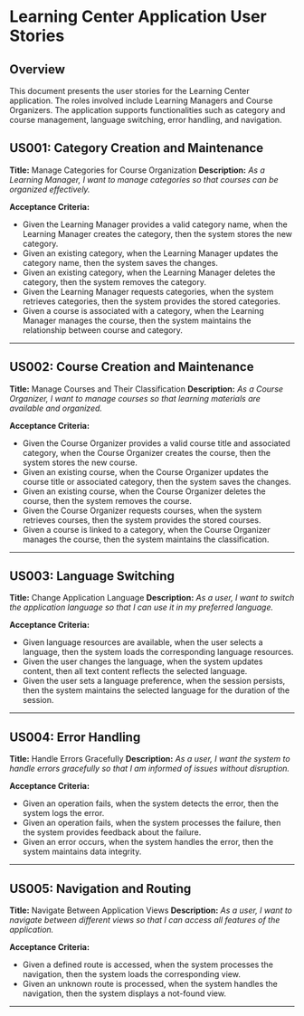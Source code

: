 # Learning Center Application User Stories

## Overview
This document presents the user stories for the Learning Center application. The roles involved include Learning Managers and Course Organizers. The application supports functionalities such as category and course management, language switching, error handling, and navigation.

## US001: Category Creation and Maintenance
**Title:** Manage Categories for Course Organization
**Description:**
_As a Learning Manager, I want to manage categories so that courses can be organized effectively._

**Acceptance Criteria:**
- Given the Learning Manager provides a valid category name, when the Learning Manager creates the category, then the system stores the new category.
- Given an existing category, when the Learning Manager updates the category name, then the system saves the changes.
- Given an existing category, when the Learning Manager deletes the category, then the system removes the category.
- Given the Learning Manager requests categories, when the system retrieves categories, then the system provides the stored categories.
- Given a course is associated with a category, when the Learning Manager manages the course, then the system maintains the relationship between course and category.

---

## US002: Course Creation and Maintenance
**Title:** Manage Courses and Their Classification
**Description:**
_As a Course Organizer, I want to manage courses so that learning materials are available and organized._

**Acceptance Criteria:**
- Given the Course Organizer provides a valid course title and associated category, when the Course Organizer creates the course, then the system stores the new course.
- Given an existing course, when the Course Organizer updates the course title or associated category, then the system saves the changes.
- Given an existing course, when the Course Organizer deletes the course, then the system removes the course.
- Given the Course Organizer requests courses, when the system retrieves courses, then the system provides the stored courses.
- Given a course is linked to a category, when the Course Organizer manages the course, then the system maintains the classification.

---

## US003: Language Switching
**Title:** Change Application Language
**Description:**
_As a user, I want to switch the application language so that I can use it in my preferred language._

**Acceptance Criteria:**
- Given language resources are available, when the user selects a language, then the system loads the corresponding language resources.
- Given the user changes the language, when the system updates content, then all text content reflects the selected language.
- Given the user sets a language preference, when the session persists, then the system maintains the selected language for the duration of the session.

---

## US004: Error Handling
**Title:** Handle Errors Gracefully
**Description:**
_As a user, I want the system to handle errors gracefully so that I am informed of issues without disruption._

**Acceptance Criteria:**
- Given an operation fails, when the system detects the error, then the system logs the error.
- Given an operation fails, when the system processes the failure, then the system provides feedback about the failure.
- Given an error occurs, when the system handles the error, then the system maintains data integrity.

---

## US005: Navigation and Routing
**Title:** Navigate Between Application Views
**Description:**
_As a user, I want to navigate between different views so that I can access all features of the application._

**Acceptance Criteria:**
- Given a defined route is accessed, when the system processes the navigation, then the system loads the corresponding view.
- Given an unknown route is processed, when the system handles the navigation, then the system displays a not-found view.

---
